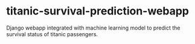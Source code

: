 # titanic-survival-prediction-webapp
Django webapp integrated with machine learning model to predict the survival status of titanic passengers.
